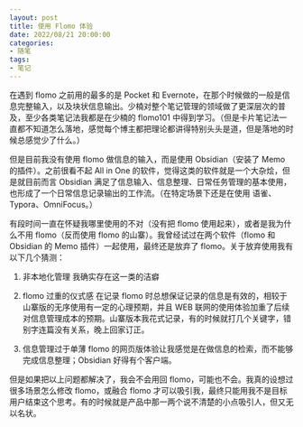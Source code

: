 ```yaml
---
layout: post
title: 使用 Flomo 体验
date: 2022/08/21 20:00:00
categories:
- 随笔
tags:
- 笔记
---
```


在遇到 flomo 之前用的最多的是 Pocket 和 Evernote，在那个时候做的一般是信息完整输入，以及块状信息输出。少楠对整个笔记管理的领域做了更深层次的普及，至少各类笔记法我都是在少楠的 flomo101 中得到学习。（但是卡片笔记法一直都不知道怎么落地，感觉每个博主都把理论都讲得特别头头是道，但是落地的时候总感觉少了什么。）

但是目前我没有使用 flomo 做信息的输入，而是使用 Obsidian（安装了 Memo 的插件）。之前很看不起 All in One 的软件，觉得这类的软件就是一个大杂烩，但是就目前而言 Obsidian 满足了信息输入、信息整理、日常任务管理的基本使用，也形成了一个日常信息记录输出的工作流。（在特定场景下还是在使用 语雀、Typora、OmniFocus。）

有段时间一直在怀疑我哪里使用的不对（没有把 flomo 使用起来），或者是我为什么不用 flomo（反而使用 flomo 的山寨）。我曾经试过在两个软件（flomo 和 Obsidian 的 Memo 插件）一起使用，最终还是放弃了 flomo。关于放弃使用我有以下几个猜测：

1. 非本地化管理
	 我确实存在这一类的洁癖

2. flomo 过重的仪式感
在记录 flomo 时总想保证记录的信息是有效的，相较于山寨版的无序使用有一定的心理预期，并且 WEB 联网的使用体验加重了后续对信息管理成本的预期。山寨版本我花式记录，有的时候就打几个关键字，错别字连篇没有关系，晚上回家订正。

3. 信息管理过于单薄
flomo 的网页版体验让我感觉是在做信息的检索，而不能够完成信息整理；Obsidian 好得有个客户端。

但是如果把以上问题都解决了，我会不会用回 flomo，可能也不会。我真的设想过很多场景怎么修改 flomo，或融合 flomo 才可以吸引我，最终只能用我不是目标用户结束这个思考。有的时候就是产品中那一两个说不清楚的小点吸引人，但又无以名状。
